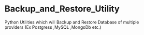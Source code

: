 # Backup_and_Restore_Utility
Python Utilities which will Backup and Restore  Database of multiple providers (Ex Postgress ,MySQL ,MongoDb etc.)

